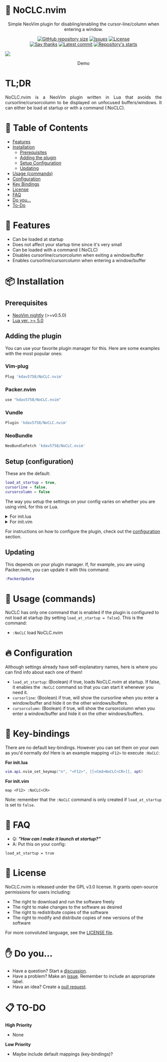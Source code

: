 # 🥕 NoCLC.nvim



<p align="center">
	Simple NeoVim plugin for disabling/enabling the cursor-line/column when entering a window.
</p>

<p align="center">
    <a href="https://github.com/kdav5758/NoCLC.nvim"
        ><img
            src="https://img.shields.io/github/repo-size/kdav5758/NoCLC.nvim"
            alt="GitHub repository size"
    /></a>
    <a href="https://github.com/kdav5758/NoCLC.nvim/issues"
        ><img
            src="https://img.shields.io/github/issues-raw/kdav5758/NoCLC.nvim"
            alt="Issues"
    /></a>
    <a href="https://github.com/kdav5758/NoCLC.nvim/blob/main/LICENSE"
        ><img
            src="https://img.shields.io/github/license/kdav5758/NoCLC.nvim"
            alt="License"
    /><br />
    <a href="https://saythanks.io/to/kdav5758"
        ><img
            src="https://img.shields.io/badge/say-thanks-modal.svg"
            alt="Say thanks"/></a
    ></a>    <a href="https://github.com/kdav5758/whid.nvim/commits/main"
    <a href="https://github.com/kdav5758/NoCLC.nvim/commits/main"
		><img
			src="https://img.shields.io/github/last-commit/kdav5758/NoCLC.nvim"
			alt="Latest commit"
    /></a>
    <a href="https://github.com/kdav5758/NoCLC.nvim/stargazers"
        ><img
            src="https://img.shields.io/github/stars/kdav5758/NoCLC.nvim"
            alt="Repository's starts"
    /></a>
</p>


<kbd><img src ="https://i.imgur.com/gdQRDgA.gif"></kbd>
<p align="center">
	Demo
</p>

# TL;DR

<div style="text-align: justify">
	NoCLC.nvim is a NeoVim plugin written in Lua that avoids the cursorline/cursorcolumn to be displayed on unfocused buffers/windows. It can either be load at startup or with a command (:NoCLC).
</div>



# 🌲 Table of Contents

* [Features](#-features)
* [Installation](#-installation)
	* [Prerequisites](#prerequisites)
	* [Adding the plugin](#adding-the-plugin)
	* [Setup Configuration](#setup-configuration)
	* [Updating](#updating)
* [Usage (commands)](#-usage-commands)
* [Configuration](#-configuration)
* [Key Bindings](#-key-bindings)
* [License](#-license)
* [FAQ](#-faq)
* [Do you...](#-do-you)
* [To-Do](#-to-do)

# 🧧 Features
- Can be loaded at startup
- Does not affect your startup time since it's very small
- Can be loaded with a command (:NoCLC)
- Disables cursorline/cursorcolumn when exiting a window/buffer
- Enables cursorline/cursorcolumn when entering a window/buffer

# 📦 Installation

## Prerequisites

- [NeoVim nightly](https://github.com/neovim/neovim/releases/tag/nightly) (>=v0.5.0)
- [Lua ver. >= 5.0](https://www.lua.org/manual/5.0/readme.html#changes)

## Adding the plugin
You can use your favorite plugin manager for this. Here are some examples with the most popular ones:

### Vim-plug

```lua
Plug 'kdav5758/NoCLC.nvim'
```
### Packer.nvim

```lua
use "kdav5758/NoCLC.nvim"
```

### Vundle

```lua
Plugin 'kdav5758/NoCLC.nvim'
```

### NeoBundle
```lua
NeoBundleFetch 'kdav5758/NoCLC.nvim'
```

## Setup (configuration)
These are the default:

```lua
load_at_startup = true,
cursorline = false,
cursorcolumn = false
```

The way you setup the settings on your config varies on whether you are using vimL for this or Lua.


<details>
    <summary>For init.lua</summary>
<p>

```lua
local no_clc = require("no-clc")

no_clc.setup({
	load_at_startup = true,
	cursorline = true,
	cursorcolumn = true
})
```
<br />
</details>


<details>
    <summary>For init.vim</summary>
<p>

```lua
lua << EOF
local no_clc = require("no-clc")

no_clc.setup({
	load_at_startup = true,
	cursorline = true,
	cursorcolumn = true
})
EOF
```
<br />
</details>

For instructions on how to configure the plugin, check out the [configuration](#configuration) section.

## Updating
This depends on your plugin manager. If, for example, you are using Packer.nvim, you can update it with this command:
```lua
:PackerUpdate
```

# 🤖 Usage (commands)
NoCLC has only one command that is enabled if the plugin is configured to not load at startup (by setting `load_at_startup = false`). This is the command:

- `:NoCLC` load NoCLC.nvim

# 🔥 Configuration
Although settings already have self-explanatory names, here is where you can find info about each one of them!

- `load_at_startup`: (Boolean) if true, loads NoCLC.nvim at startup. If false, it enables the `:NoCLC` command so that you can start it whenever you need it.
- `cursorline`: (Boolean) if true, will show the cursorline when you enter a window/buffer and hide it on the other windows/buffers.
- `cursorcolumn`: (Boolean) if true, will show the cursorcolumn when you enter a window/buffer and hide it on the other windows/buffers.

# 🍞 Key-bindings
There are no default key-bindings. However you can set them on your own as you'd normally do! Here is an example mapping `<F12>` to execute `:NoCLC`:

**For init.lua**
```lua
vim.api.nvim_set_keymap("n", "<F12>", [[<Cmd>NoCLC<CR>]], opt)
```

**For init.vim**
```vimscript
map <F12> :NoCLC<CR>
```

Note: remember that the `:NoCLC` command is only created if `load_at_startup` is set to `false`.

# 🙋 FAQ

- Q: ***"How can I make it launch at startup?"***
- A: Put this on your config:

```
load_at_startup = true
```

# 📜 License

NoCLC.nvim is released under the GPL v3.0 license. It grants open-source permissions for users including:

- The right to download and run the software freely
- The right to make changes to the software as desired
- The right to redistribute copies of the software
- The right to modify and distribute copies of new versions of the software

For more convoluted language, see the [LICENSE file](https://github.com/kdav5758/NoCLC.nvim/blob/dev/LICENSE).

# ✋ Do you...

- Have a question? Start a [discussion](https://github.com/kdav5758/NoCLC.nvim/discussions).
- Have a problem? Make an [issue](https://github.com/kdav5758/NoCLC.nvim/issues). Remember to include an appropriate label.
- Hava an idea? Create a [pull request](https://github.com/kdav5758/NoCLC.nvim/pulls).

# 📋 TO-DO

**High Priority**
- None

**Low Priority**
- Maybe include default mappings (key-bindings)?

